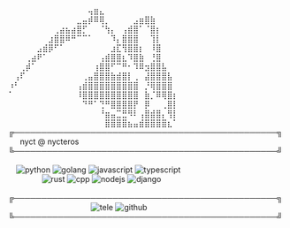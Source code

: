 ⠀⠀⠀⠀⠀⠀⠀⠀⠀⠀⠀⠀⠀⠀⢤⣶⣄⠀⠀⠀⠀⠀⠀⠀⠀⠀⠀⠀⠀⠀\
⠀⠀⠀⠀⠀⠀⠀⠀⠀⠀⠀⠀⣀⣤⡾⠿⢿⡀⠀⠀⠀⠀⣠⣶⣿⣷⠀⠀⠀⠀\
⠀⠀⠀⠀⠀⠀⠀⠀⢀⣴⣦⣴⣿⡋⠀⠀⠈⢳⡄⠀⢠⣾⣿⠁⠈⣿⡆⠀⠀⠀\
⠀⠀⠀⠀⠀⠀⠀⣰⣿⣿⠿⠛⠉⠉⠁⠀⠀⠀⠹⡄⣿⣿⣿⠀⠀⢹⡇⠀⠀⠀\
⠀⠀⠀⠀⠀⣠⣾⡿⠋⠁⠀⠀⠀⠀⠀⠀⠀⠀⣰⣏⢻⣿⣿⡆⠀⠸⣿⠀⠀⠀\
⠀⠀⠀⢀⣴⠟⠁⠀⠀⠀⠀⠀⠀⠀⠀⠀⢠⣾⣿⣿⣆⠹⣿⣷⠀⢘⣿⠀⠀⠀\
⠀⠀⢀⡾⠁⠀⠀⠀⠀⠀⠀⠀⠀⠀⠀⢰⣿⣿⠋⠉⠛⠂⠹⠿⣲⣿⣿⣧⠀⠀\
⠀⢠⠏⠀⠀⠀⠀⠀⠀⠀⠀⠀⠀⢀⣤⣿⣿⣿⣷⣾⣿⡇⢀⠀⣼⣿⣿⣿⣧⠀\
⠰⠃⠀⠀⠀⠀⠀⠀⠀⠀⠀⠀⢠⣾⣿⣿⣿⣿⣿⣿⣿⣿⣿⠀⡘⢿⣿⣿⣿⠀\
⠁⠀⠀⠀⠀⠀⠀⠀⠀⠀⠀⠀⠸⣿⣿⣿⣿⣿⣿⣿⣿⣿⣿⠀⣷⡈⠿⢿⣿⡆\
⠀⠀⠀⠀⠀⠀⠀⠀⠀⠀⠀⠀⠀⠙⠛⠁⢙⠛⣿⣿⣿⣿⡟⠀⡿⠀⠀⢀⣿⡇\
⠀⠀⠀⠀⠀⠀⠀⠀⠀⠀⠀⠀⠀⠀⠀⠀⠘⣶⣤⣉⣛⠻⠇⢠⣿⣾⣿⡄⢻⡇\
⠀⠀⠀⠀⠀⠀⠀⠀⠀⠀⠀⠀⠀⠀⠀⠀⠀⣿⣿⣿⣿⣦⣤⣾⣿⣿⣿⣿⣆⠁\
╔────────────────────────────────────────────────╗\
  nyct @ nycteros\
╚────────────────────────────────────────────────╝\
\
 ![python](https://img.shields.io/badge/python-white?style=for-the-badge&logo=python&logoColor=white&color=%230D1117) ![golang](https://img.shields.io/badge/golang-white?style=for-the-badge&logo=go&logoColor=white&color=%230D1117) ![javascript](https://img.shields.io/badge/javascript-ffffff?style=for-the-badge&logo=javascript&logoColor=%23ffffff&color=%23230D1117) ![typescript](https://img.shields.io/badge/typescript-white?style=for-the-badge&logo=typescript&logoColor=white&color=%230D1117)\
     ![rust](https://img.shields.io/badge/rust-230D1117?style=for-the-badge&logo=rust&logoColor=%23ffffff&color=%23230D1117) ![cpp](https://img.shields.io/badge/C%2B%2B-00599C?style=for-the-badge&logo=C%2B%2B&logoColor=%23ffffff&color=%230D1117) ![nodejs](https://img.shields.io/badge/NODE.JS-5FA04E?style=for-the-badge&logo=node.js&logoColor=%23ffffff&color=%230D1117) ![django](https://img.shields.io/badge/DJANGO-5FA04E?style=for-the-badge&logo=django&logoColor=%23ffffff&color=%230D1117)\
     \
╔────────────────────────────────────────────────╗\
            ![tele](https://img.shields.io/badge/%40nycteros-0D1117?style=for-the-badge&logo=telegram&logoColor=ffffff) ![github](https://img.shields.io/badge/%40nycteros-0D1117?style=for-the-badge&logo=github&logoColor=ffffff)\
╚────────────────────────────────────────────────╝
